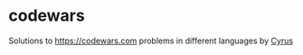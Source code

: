 # codewars

Solutions to https://codewars.com problems in different languages by <a href="https://linkedin.com/in/Cyrus-Malekani">Cyrus</a>
